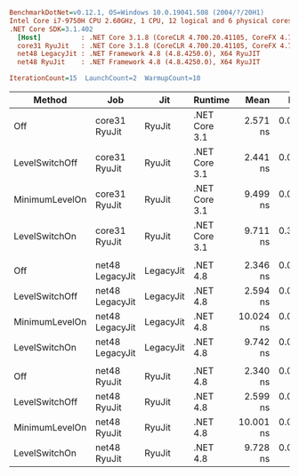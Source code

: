 ``` ini

BenchmarkDotNet=v0.12.1, OS=Windows 10.0.19041.508 (2004/?/20H1)
Intel Core i7-9750H CPU 2.60GHz, 1 CPU, 12 logical and 6 physical cores
.NET Core SDK=3.1.402
  [Host]          : .NET Core 3.1.8 (CoreCLR 4.700.20.41105, CoreFX 4.700.20.41903), X64 RyuJIT
  core31 RyuJit   : .NET Core 3.1.8 (CoreCLR 4.700.20.41105, CoreFX 4.700.20.41903), X64 RyuJIT
  net48 LegacyJit : .NET Framework 4.8 (4.8.4250.0), X64 RyuJIT
  net48 RyuJit    : .NET Framework 4.8 (4.8.4250.0), X64 RyuJIT

IterationCount=15  LaunchCount=2  WarmupCount=10  

```
|         Method |             Job |       Jit |       Runtime |      Mean |     Error |    StdDev | Ratio | RatioSD |
|--------------- |---------------- |---------- |-------------- |----------:|----------:|----------:|------:|--------:|
|            Off |   core31 RyuJit |    RyuJit | .NET Core 3.1 |  2.571 ns | 0.0200 ns | 0.0299 ns |  1.00 |    0.00 |
| LevelSwitchOff |   core31 RyuJit |    RyuJit | .NET Core 3.1 |  2.441 ns | 0.0158 ns | 0.0227 ns |  0.95 |    0.01 |
| MinimumLevelOn |   core31 RyuJit |    RyuJit | .NET Core 3.1 |  9.499 ns | 0.0538 ns | 0.0754 ns |  3.69 |    0.05 |
|  LevelSwitchOn |   core31 RyuJit |    RyuJit | .NET Core 3.1 |  9.711 ns | 0.3076 ns | 0.4605 ns |  3.78 |    0.18 |
|                |                 |           |               |           |           |           |       |         |
|            Off | net48 LegacyJit | LegacyJit |      .NET 4.8 |  2.346 ns | 0.0152 ns | 0.0219 ns |  1.00 |    0.00 |
| LevelSwitchOff | net48 LegacyJit | LegacyJit |      .NET 4.8 |  2.594 ns | 0.0155 ns | 0.0222 ns |  1.11 |    0.01 |
| MinimumLevelOn | net48 LegacyJit | LegacyJit |      .NET 4.8 | 10.024 ns | 0.0392 ns | 0.0563 ns |  4.27 |    0.05 |
|  LevelSwitchOn | net48 LegacyJit | LegacyJit |      .NET 4.8 |  9.742 ns | 0.0348 ns | 0.0499 ns |  4.15 |    0.04 |
|                |                 |           |               |           |           |           |       |         |
|            Off |    net48 RyuJit |    RyuJit |      .NET 4.8 |  2.340 ns | 0.0118 ns | 0.0169 ns |  1.00 |    0.00 |
| LevelSwitchOff |    net48 RyuJit |    RyuJit |      .NET 4.8 |  2.599 ns | 0.0159 ns | 0.0233 ns |  1.11 |    0.01 |
| MinimumLevelOn |    net48 RyuJit |    RyuJit |      .NET 4.8 | 10.001 ns | 0.0354 ns | 0.0496 ns |  4.27 |    0.04 |
|  LevelSwitchOn |    net48 RyuJit |    RyuJit |      .NET 4.8 |  9.728 ns | 0.0401 ns | 0.0562 ns |  4.16 |    0.04 |
